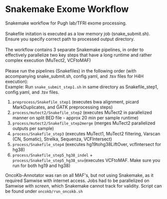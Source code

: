 # Snakemake Exome Workflow

Snakemake workflow for Pugh lab/TFRI exome processing.
<br/>
<br/>
Snakefile initation is executed as a low memory job (snake_submit.sh). Ensure you specify correct path to processed output directory.
<br>
<br> 
The workflow contains 3 separate Snakemake pipelines,
in order to effectively parallelize two key steps that have a long runtime and rather complex execution (MuTect2, VCFtoMAF)
<br>
<br> 
Please run the pipelines (Snakefiles) in the following order (with accompanying snake_submit.sh, config.yaml, and .tsv files for H4H execution):
<br>
Example: Run `snake_submit_step1.sh` in same directory as Snakefile_step1, config.yaml, and .tsv files.
<br> 
1. `preprocess/Snakefile_step1` (executes bwa alignment, picard MarkDuplicates, and GATK preprocessing steps)
2. `process/mutect2/Snakefile_step2` (executes MuTect2 in parallelized manner on split BED file - approx 20 min per sample runtime)
3. `process/mutect2/Snakefile_step2merge` (merges MuTect2 parallelized outputs per sample)
4. `process/Snakefile_step3` (executes MuTect1, MuTect2 filtering, Varscan (CN, Somatic), Strelka, Sequenza, VCFIntersect)
5. `process/Snakefile_step4` (executes hg19tohg38LiftOver, vcfIntersect for hg38)
6. `process/Snakefile_step5_hg38_indel` + `process/Snakefile_step5_hg38_snv`(executes VCFtoMAF. Make sure you run for both hg19 and hg38)

OncoKb-Annotator was ran on all MAF's, but not using Snakemake, as it required Samwise with internet access. Jobs
had to be parallelized on Samwise with *screen*, which Snakemake cannot track for validity. Script can be found under
`oncokb/run_oncokb.sh`
